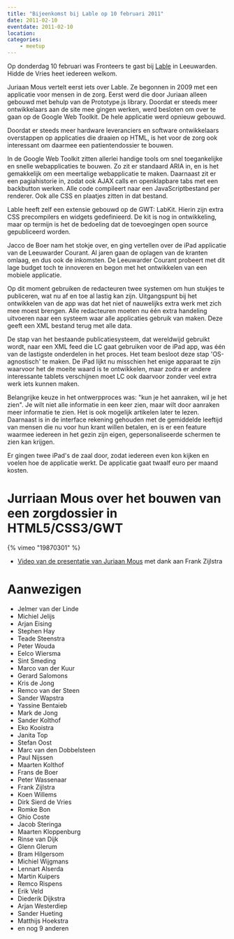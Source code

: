 ```yaml
---
title: "Bijeenkomst bij Lable op 10 februari 2011"
date: 2011-02-10
eventdate: 2011-02-10
location: 
categories: 
    - meetup
---
```























Op donderdag 10 februari was Fronteers te gast bij [Lable](http://lable.org) in Leeuwarden. Hidde de Vries heet iedereen welkom.

Juriaan Mous vertelt eerst iets over Lable. Ze begonnen in 2009 met een applicatie voor mensen in de zorg. Eerst werd die door Juriaan alleen gebouwd met behulp van de Prototype.js library. Doordat er steeds meer ontwikkelaars aan de site mee gingen werken, werd besloten om over te gaan op de Google Web Toolkit. De hele applicatie werd opnieuw gebouwd.

Doordat er steeds meer hardware leveranciers en software ontwikkelaars overstappen op applicaties die draaien op HTML, is het voor de zorg ook interessant om daarmee een patientendossier te bouwen.

In de Google Web Toolkit zitten allerlei handige tools om snel toegankelijke en snelle webapplicaties te bouwen. Zo zit er standaard ARIA in, en is het gemakkelijk om een meertalige webapplicatie te maken. Daarnaast zit er een pagiahistorie in, zodat ook AJAX calls en openklapbare tabs met een backbutton werken. Alle code compileert naar een JavaScriptbestand per renderer. Ook alle CSS en plaatjes zitten in dat bestand.

Lable heeft zelf een extensie gebouwd op de GWT: LabKit. Hierin zijn extra CSS precompilers en widgets gedefinieerd. De kit is nog in ontwikkeling, maar op termijn is het de bedoeling dat de toevoegingen open source gepubliceerd worden.

Jacco de Boer nam het stokje over, en ging vertellen over de iPad applicatie van de Leeuwarder Courant. Al jaren gaan de oplagen van de kranten omlaag, en dus ook de inkomsten. De Leeuwarder Courant probeert met dit lage budget toch te innoveren en begon met het ontwikkelen van een mobiele applicatie.

Op dit moment gebruiken de redacteuren twee systemen om hun stukjes te publiceren, wat nu af en toe al lastig kan zijn. Uitgangspunt bij het ontwikkelen van de app was dat het niet of nauwelijks extra werk met zich mee moest brengen. Alle redacteuren moeten nu één extra handeling uitvoeren naar een systeem waar alle applicaties gebruik van maken. Deze geeft een XML bestand terug met alle data.

De stap van het bestaande publicatiesysteem, dat wereldwijd gebruikt wordt, naar een XML feed die LC gaat gebruiken voor de iPad app, was één van de lastigste onderdelen in het proces. Het team besloot deze stap 'OS-agnostisch' te maken. De iPad lijkt nu misschien het enige apparaat te zijn waarvoor het de moeite waard is te ontwikkelen, maar zodra er andere interessante tablets verschijnen moet LC ook daarvoor zonder veel extra werk iets kunnen maken.

Belangrijke keuze in het ontwerpproces was: "kun je het aanraken, wil je het zien". Je wilt niet alle informatie in een keer zien, maar wilt door aanraken meer informatie te zien. Het is ook mogelijk artikelen later te lezen. Daarnaast is in de interface rekening gehouden met de gemiddelde leeftijd van mensen die nu voor hun krant willen betalen, en is er een feature waarmee iedereen in het gezin zijn eigen, gepersonaliseerde schermen te zien kan krijgen.

Er gingen twee iPad's de zaal door, zodat iedereen even kon kijken en voelen hoe de applicatie werkt. De applicatie gaat twaalf euro per maand kosten.

# Jurriaan Mous over het bouwen van een zorgdossier in HTML5/CSS3/GWT

{% vimeo "19870301" %}

* [Video van de presentatie van Juriaan Mous](http://vimeo.com/19870301) met dank aan Frank Zijlstra

# Aanwezigen

* Jelmer van der Linde
* Michiel Jelijs
* Arjan Eising
* Stephen Hay
* Teade Steenstra
* Peter Wouda
* Eelco Wiersma
* Sint Smeding
* Marco van der Kuur 
* Gerard Salomons
* Kris de Jong
* Remco van der Steen
* Sander Wapstra
* Yassine Bentaieb
* Mark de Jong
* Sander Kolthof
* Eko Kooistra
* Janita Top
* Stefan Oost
* Marc van den Dobbelsteen
* Paul Nijssen
* Maarten Kolthof
* Frans de Boer
* Peter Wassenaar
* Frank Zijlstra
* Koen Willems
* Dirk Sierd de Vries
* Romke Bon
* Ghio Coste
* Jacob Steringa
* Maarten Kloppenburg
* Rinse van Dijk
* Glenn Glerum
* Bram Hilgersom
* Michiel Wijgmans
* Lennart Alserda
* Martin Kuipers
* Remco Rispens
* Erik Veld
* Diederik Dijkstra
* Arjan Westerdiep
* Sander Hueting
* Matthijs Hoekstra
* en nog 9 anderen

